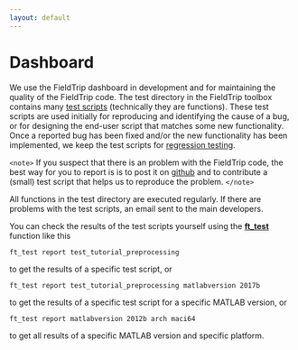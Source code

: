 ```yaml
---
layout: default
---
```


# Dashboard

We use the FieldTrip dashboard in development and for maintaining the quality of the FieldTrip code. The test directory in the FieldTrip toolbox contains many [test scripts](https://github.com/fieldtrip/fieldtrip/tree/master/test) (technically they are functions). These test scripts are used initially for reproducing and identifying the cause of a bug, or for designing the end-user script that matches some new functionality. Once a reported bug has been fixed and/or the new functionality has been implemented, we keep the test scripts for [regression testing](https://en.wikipedia.org/wiki/Regression_testing).

`<note>`
If you suspect that there is an problem with the FieldTrip code, the best way for you to report is is to post it on [github](https://github.com/fieldtrip/fieldtrip/issues) and to contribute a (small) test script that helps us to reproduce the problem.
`</note>`

All functions in the test directory are executed regularly. If there are problems with the test scripts, an email sent to the main developers.

You can check the results of the test scripts yourself using the **[ft_test](/reference/ft_test)** function like this

    ft_test report test_tutorial_preprocessing
to get the results of a specific test script, or

    ft_test report test_tutorial_preprocessing matlabversion 2017b
to get the results of a specific test script for a specific MATLAB version, or

    ft_test report matlabversion 2012b arch maci64
to get all results of a specific MATLAB version and specific platform.

